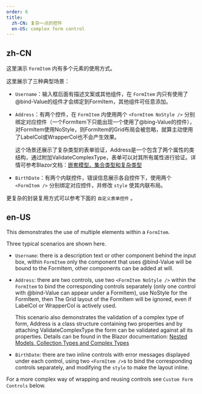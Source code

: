 ```yaml
---
order: 6
title:
  zh-CN: 复杂一点的控件
  en-US: complex form control
---
```


## zh-CN

这里演示 `FormItem` 内有多个元素的使用方式。

这里展示了三种典型场景：

- `Username`：输入框后面有描述文案或其他组件，在 `FormItem` 内只有使用了@bind-Value的组件才会绑定到FormItem，其他组件可任意添加。
- `Address`：有两个控件，在 `FormItem` 内使用两个 `<FormItem NoStyle />` 分别绑定对应控件（一个FormItem下只能出现一个使用了@bing-Value的控件），对FormItem使用NoStyle，则FormItem的Grid布局会被忽略，就算主动使用了LabelCol或WrapperCol也不会产生效果。

  这个场景还展示了复杂类型的表单验证，Address是一个包含了两个属性的类结构，通过附加ValidateComplexType，表单可以对其所有属性进行验证。详情可参考Blazor文档：[嵌套模型、集合类型和复杂类型](https://docs.microsoft.com/zh-cn/aspnet/core/blazor/forms-validation?WT.mc_id=DT-MVP-5003987)
- `BirthDate`：有两个内联控件，错误信息展示各自控件下，使用两个 `<FormItem />` 分别绑定对应控件，并修改 `style` 使其内联布局。

更复杂的封装复用方式可以参考下面的 `自定义表单控件` 。

## en-US

This demonstrates the use of multiple elements within a `FormItem`.

Three typical scenarios are shown here.

- `Username`: there is a description text or other component behind the input box, within `FormItem` only the component that uses @bind-Value will be bound to the FormItem, other components can be added at will.
- `Address`: there are two controls, use two `<FormItem NoStyle />` within the `FormItem` to bind the corresponding controls separately (only one control with @bind-Value can appear under a FormItem), use NoStyle for the FormItem, then The Grid layout of the FormItem will be ignored, even if LabelCol or WrapperCol is actively used.

  This scenario also demonstrates the validation of a complex type of form, Address is a class structure containing two properties and by attaching ValidateComplexType the form can be validated against all its properties. Details can be found in the Blazor documentation: [Nested Models, Collection Types and Complex Types](https://docs.microsoft.com/zh-cn/aspnet/core/blazor/forms-validation?WT.mc_id=DT-MVP-5003987)
- `BirthDate`: there are two inline controls with error messages displayed under each control, using two `<FormItem />`s to bind the corresponding controls separately, and modifying the `style` to make the layout inline.

For a more complex way of wrapping and reusing controls see `Custom Form Controls` below.